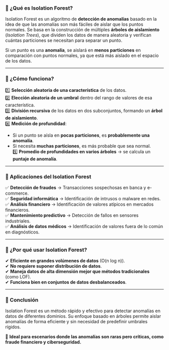 
### **🔹 ¿Qué es Isolation Forest?**  
Isolation Forest es un algoritmo de **detección de anomalías** basado en la idea de que las anomalías son más fáciles de aislar que los puntos normales. Se basa en la construcción de múltiples **árboles de aislamiento** (*Isolation Trees*), que dividen los datos de manera aleatoria y verifican cuántas particiones se necesitan para separar un punto.  

Si un punto es una **anomalía**, se aislará en **menos particiones** en comparación con puntos normales, ya que está más aislado en el espacio de los datos.  

---

### **🔹 ¿Cómo funciona?**  
1️⃣ **Selección aleatoria de una característica** de los datos.  
2️⃣ **Elección aleatoria de un umbral** dentro del rango de valores de esa característica.  
3️⃣ **División recursiva** de los datos en dos subconjuntos, formando un **árbol de aislamiento**.  
4️⃣ **Medición de profundidad**:  
   - Si un punto se aísla en **pocas particiones**, es **probablemente una anomalía**.  
   - Si necesita **muchas particiones**, es más probable que sea normal.  
5️⃣ **Promedio de profundidades en varios árboles** → se calcula un **puntaje de anomalía**.  

---

### **🔹 Aplicaciones del Isolation Forest**  
✅ **Detección de fraudes** → Transacciones sospechosas en banca y e-commerce.  
✅ **Seguridad informática** → Identificación de intrusos o malware en redes.  
✅ **Análisis financiero** → Identificación de valores atípicos en mercados financieros.  
✅ **Mantenimiento predictivo** → Detección de fallos en sensores industriales.  
✅ **Análisis de datos médicos** → Identificación de valores fuera de lo común en diagnósticos.  

---

### **🔹 ¿Por qué usar Isolation Forest?**  
✔ **Eficiente en grandes volúmenes de datos** (O(n log n)).  
✔ **No requiere suponer distribución de datos**.  
✔ **Maneja datos de alta dimensión mejor que métodos tradicionales** (como LOF).  
✔ **Funciona bien en conjuntos de datos desbalanceados**.  

---

### **📌 Conclusión**  
Isolation Forest es un método rápido y efectivo para detectar anomalías en datos de diferentes dominios. Su enfoque basado en árboles permite aislar anomalías de forma eficiente y sin necesidad de predefinir umbrales rígidos.  

🚀 **Ideal para escenarios donde las anomalías son raras pero críticas, como fraude financiero y ciberseguridad.**
